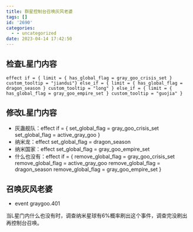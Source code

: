 ```yaml
---
title: 群星控制台召唤灰风老婆
tags: []
id: '2690'
categories:
  - - uncategorized
date: 2023-04-14 17:42:50
---
```


## 检查L星门内容

`effect if = { limit = { has_global_flag = gray_goo_crisis_set } custom_tooltip = "jiandui"} else_if = { limit = { has_global_flag = dragon_season } custom_tooltip = "long" } else_if = { limit = { has_global_flag = gray_goo_empire_set } custom_tooltip = "guojia" }`

## 修改L星门内容

*   灰蛊舰队：effect if = { set\_global\_flag = gray\_goo\_crisis\_set set\_global\_flag = active\_gray\_goo }
*   纳米龙：effect set\_global\_flag = dragon\_season
*   纳米国家：effect set\_global\_flag = gray\_goo\_empire\_set
*   什么也没有：effect if = { remove\_global\_flag = gray\_goo\_crisis\_set remove\_global\_flag = active\_gray\_goo remove\_global\_flag = dragon\_season remove\_global\_flag = gray\_goo\_empire\_set }

## 召唤灰风老婆

*   event graygoo.401

当L星门内什么也没有时，调查纳米星球有6%概率刷出这个事件，调查完没刷出再控制台召唤。